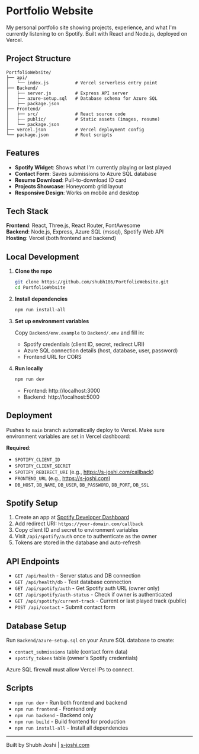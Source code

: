 # Portfolio Website

My personal portfolio site showing projects, experience, and what I'm currently listening to on Spotify. Built with React and Node.js, deployed on Vercel.

## Project Structure

```
PortfolioWebsite/
├── api/
│   └── index.js          # Vercel serverless entry point
├── Backend/
│   ├── server.js         # Express API server
│   ├── azure-setup.sql   # Database schema for Azure SQL
│   ├── package.json
├── Frontend/
│   ├── src/              # React source code
│   ├── public/           # Static assets (images, resume)
│   └── package.json
├── vercel.json           # Vercel deployment config
└── package.json          # Root scripts
```

## Features

- **Spotify Widget**: Shows what I'm currently playing or last played
- **Contact Form**: Saves submissions to Azure SQL database
- **Resume Download**: Pull-to-download ID card
- **Projects Showcase**: Honeycomb grid layout
- **Responsive Design**: Works on mobile and desktop

## Tech Stack

**Frontend**: React, Three.js, React Router, FontAwesome  
**Backend**: Node.js, Express, Azure SQL (mssql), Spotify Web API  
**Hosting**: Vercel (both frontend and backend)

## Local Development

1. **Clone the repo**
   ```bash
   git clone https://github.com/shubh186/PortfolioWebsite.git
   cd PortfolioWebsite
   ```

2. **Install dependencies**
   ```bash
   npm run install-all
   ```

3. **Set up environment variables**
   
   Copy `Backend/env.example` to `Backend/.env` and fill in:
   - Spotify credentials (client ID, secret, redirect URI)
   - Azure SQL connection details (host, database, user, password)
   - Frontend URL for CORS

4. **Run locally**
   ```bash
   npm run dev
   ```
   - Frontend: http://localhost:3000
   - Backend: http://localhost:5000

## Deployment

Pushes to `main` branch automatically deploy to Vercel. Make sure environment variables are set in Vercel dashboard:

**Required**:
- `SPOTIFY_CLIENT_ID`
- `SPOTIFY_CLIENT_SECRET`
- `SPOTIFY_REDIRECT_URI` (e.g., https://s-joshi.com/callback)
- `FRONTEND_URL` (e.g., https://s-joshi.com)
- `DB_HOST`, `DB_NAME`, `DB_USER`, `DB_PASSWORD`, `DB_PORT`, `DB_SSL`

## Spotify Setup

1. Create an app at [Spotify Developer Dashboard](https://developer.spotify.com/dashboard)
2. Add redirect URI: `https://your-domain.com/callback`
3. Copy client ID and secret to environment variables
4. Visit `/api/spotify/auth` once to authenticate as the owner
5. Tokens are stored in the database and auto-refresh

## API Endpoints

- `GET /api/health` - Server status and DB connection
- `GET /api/health/db` - Test database connection
- `GET /api/spotify/auth` - Get Spotify auth URL (owner only)
- `GET /api/spotify/auth-status` - Check if owner is authenticated
- `GET /api/spotify/current-track` - Current or last played track (public)
- `POST /api/contact` - Submit contact form

## Database Setup

Run `Backend/azure-setup.sql` on your Azure SQL database to create:
- `contact_submissions` table (contact form data)
- `spotify_tokens` table (owner's Spotify credentials)

Azure SQL firewall must allow Vercel IPs to connect.

## Scripts

- `npm run dev` - Run both frontend and backend
- `npm run frontend` - Frontend only
- `npm run backend` - Backend only
- `npm run build` - Build frontend for production
- `npm run install-all` - Install all dependencies

---

Built by Shubh Joshi | [s-joshi.com](https://s-joshi.com)
